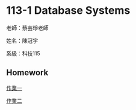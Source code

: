 # 113-1 Database Systems

老師：蔡芸琤老師

姓名：陳冠宇

系級：科技115
## Homework

[作業一](https://github.com/guanyu1127/guan/tree/main/HW_1)

[作業二](https://github.com/guanyu1127/guan/tree/main/Hw_2)
